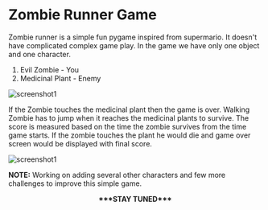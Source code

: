 # Zombie Runner Game

Zombie runner is a simple fun pygame inspired from supermario. It doesn't have complicated complex game play. In the game we have only one object and one character. 

1. Evil Zombie - You 
2. Medicinal Plant - Enemy

![screenshot1](https://i.imgur.com/nLo31IO.png)

If the Zombie touches the medicinal plant then the game is over. Walking Zombie has to jump when it reaches the medicinal plants to survive. The score is measured based on the time the zombie survives from the time game starts. If the zombie touches the plant he would die and game over screen would be displayed with final score.

![screenshot1](https://i.imgur.com/Bum62rN.png)

**NOTE:**
Working on adding several other characters and few more challenges to improve this simple game.

<center><b>***STAY TUNED***</b></center>